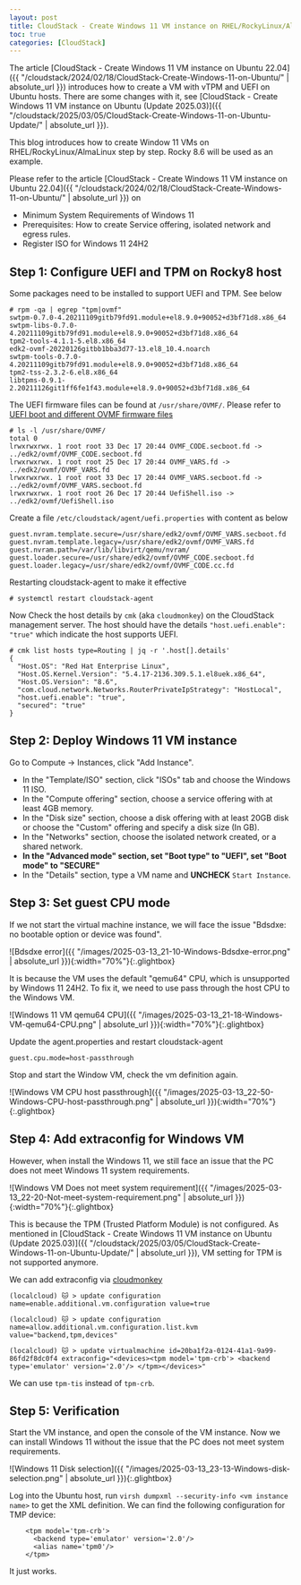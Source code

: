 ```yaml
---
layout: post
title: CloudStack - Create Windows 11 VM instance on RHEL/RockyLinux/AlmaLinux
toc: true
categories: [CloudStack]
---
```


The article [CloudStack - Create Windows 11 VM instance on Ubuntu 22.04]({{ "/cloudstack/2024/02/18/CloudStack-Create-Windows-11-on-Ubuntu/" | absolute_url }}) introduces how to create a VM with vTPM and UEFI on Ubuntu hosts. There are some changes with it, see [CloudStack - Create Windows 11 VM instance on Ubuntu (Update 2025.03)]({{ "/cloudstack/2025/03/05/CloudStack-Create-Windows-11-on-Ubuntu-Update/" | absolute_url }}).

This blog introduces how to create Window 11 VMs on RHEL/RockyLinux/AlmaLinux step by step. Rocky 8.6 will be used as an example.

<!--more-->

Please refer to the article [CloudStack - Create Windows 11 VM instance on Ubuntu 22.04]({{ "/cloudstack/2024/02/18/CloudStack-Create-Windows-11-on-Ubuntu/" | absolute_url }}) on
- Minimum System Requirements of Windows 11
- Prerequisites: How to create Service offering, isolated network and egress rules.
- Register ISO for Windows 11 24H2

## Step 1: Configure UEFI and TPM on Rocky8 host

Some packages need to be installed to support UEFI and TPM. See below

```
# rpm -qa | egrep "tpm|ovmf"
swtpm-0.7.0-4.20211109gitb79fd91.module+el8.9.0+90052+d3bf71d8.x86_64
swtpm-libs-0.7.0-4.20211109gitb79fd91.module+el8.9.0+90052+d3bf71d8.x86_64
tpm2-tools-4.1.1-5.el8.x86_64
edk2-ovmf-20220126gitbb1bba3d77-13.el8_10.4.noarch
swtpm-tools-0.7.0-4.20211109gitb79fd91.module+el8.9.0+90052+d3bf71d8.x86_64
tpm2-tss-2.3.2-6.el8.x86_64
libtpms-0.9.1-2.20211126git1ff6fe1f43.module+el8.9.0+90052+d3bf71d8.x86_64
```

The UEFI firmware files can be found at `/usr/share/OVMF/`. Please refer to [UEFI boot and different OVMF firmware files](https://askubuntu.com/a/1423636)
```
# ls -l /usr/share/OVMF/
total 0
lrwxrwxrwx. 1 root root 33 Dec 17 20:44 OVMF_CODE.secboot.fd -> ../edk2/ovmf/OVMF_CODE.secboot.fd
lrwxrwxrwx. 1 root root 25 Dec 17 20:44 OVMF_VARS.fd -> ../edk2/ovmf/OVMF_VARS.fd
lrwxrwxrwx. 1 root root 33 Dec 17 20:44 OVMF_VARS.secboot.fd -> ../edk2/ovmf/OVMF_VARS.secboot.fd
lrwxrwxrwx. 1 root root 26 Dec 17 20:44 UefiShell.iso -> ../edk2/ovmf/UefiShell.iso
```

Create a file `/etc/cloudstack/agent/uefi.properties` with content as below
```
guest.nvram.template.secure=/usr/share/edk2/ovmf/OVMF_VARS.secboot.fd
guest.nvram.template.legacy=/usr/share/edk2/ovmf/OVMF_VARS.fd
guest.nvram.path=/var/lib/libvirt/qemu/nvram/
guest.loader.secure=/usr/share/edk2/ovmf/OVMF_CODE.secboot.fd
guest.loader.legacy=/usr/share/edk2/ovmf/OVMF_CODE.cc.fd
```

Restarting cloudstack-agent to make it effective
```
# systemctl restart cloudstack-agent
```

Now Check the host details by `cmk` (aka `cloudmonkey`) on the CloudStack management server. The host should have the details `"host.uefi.enable": "true"` which indicate the host supports UEFI.
```
# cmk list hosts type=Routing | jq -r '.host[].details'
{
  "Host.OS": "Red Hat Enterprise Linux",
  "Host.OS.Kernel.Version": "5.4.17-2136.309.5.1.el8uek.x86_64",
  "Host.OS.Version": "8.6",
  "com.cloud.network.Networks.RouterPrivateIpStrategy": "HostLocal",
  "host.uefi.enable": "true",
  "secured": "true"
}
```

## Step 2: Deploy Windows 11 VM instance

Go to Compute -> Instances, click "Add Instance".
- In the "Template/ISO" section, click "ISOs" tab and choose the Windows 11 ISO.
- In the "Compute offering" section, choose a service offering with at least 4GB memory.
- In the "Disk size" section, choose a disk offering with at least 20GB disk or choose the "Custom" offering and specify a disk size (In GB).
- In the "Networks" section, choose the isolated network created, or a shared network.
- <b>In the "Advanced mode" section, set "Boot type" to "UEFI", set "Boot mode" to "SECURE"</b>
- In the "Details" section, type a VM name and <b>UNCHECK</b> `Start Instance`.

## Step 3: Set guest CPU mode

If we not start the virtual machine instance, we will face the issue "Bdsdxe: no bootable option or device was found".

![Bdsdxe error]({{ "/images/2025-03-13_21-10-Windows-Bdsdxe-error.png" | absolute_url }}){:width="70%"}{:.glightbox}

It is because the VM uses the default "qemu64" CPU, which is unsupported by Windows 11 24H2. To fix it, we need to use pass through the host CPU to the Windows VM.

![Windows 11 VM qemu64 CPU]({{ "/images/2025-03-13_21-18-Windows-VM-qemu64-CPU.png" | absolute_url }}){:width="70%"}{:.glightbox}

Update the agent.properties and restart cloudstack-agent
```
guest.cpu.mode=host-passthrough
```

Stop and start the Window VM, check the vm definition again.

![Windows VM CPU host passthrough]({{ "/images/2025-03-13_22-50-Windows-CPU-host-passthrough.png" | absolute_url }}){:width="70%"}{:.glightbox}

## Step 4: Add extraconfig for Windows VM

However, when install the Windows 11, we still face an issue that the PC does not meet Windows 11 system requirements.

![Windows VM Does not meet system requirement]({{ "/images/2025-03-13_22-20-Not-meet-system-requirement.png" | absolute_url }}){:width="70%"}{:.glightbox}

This is because the TPM (Trusted Platform Module) is not configured. As mentioned in [CloudStack - Create Windows 11 VM instance on Ubuntu (Update 2025.03)]({{ "/cloudstack/2025/03/05/CloudStack-Create-Windows-11-on-Ubuntu-Update/" | absolute_url }}), VM setting for TPM is not supported anymore.

We can add extraconfig via [cloudmonkey](https://github.com/apache/cloudstack-cloudmonkey/releases)

```(localcloud) 🐱 > update configuration name=enable.additional.vm.configuration value=true```

```(localcloud) 🐱 > update configuration name=allow.additional.vm.configuration.list.kvm value="backend,tpm,devices"```

```(localcloud) 🐱 > update virtualmachine id=20ba1f2a-0124-41a1-9a99-86fd2f8dc0f4 extraconfig="<devices><tpm model='tpm-crb'> <backend type='emulator' version='2.0'/> </tpm></devices>"```


We can use `tpm-tis` instead of `tpm-crb`.

## Step 5: Verification

Start the VM instance, and open the console of the VM instance. Now we can install Windows 11 without the issue that the PC does not meet system requirements.

![Windows 11 Disk selection]({{ "/images/2025-03-13_23-13-Windows-disk-selection.png" | absolute_url }}){:.glightbox}

Log into the Ubuntu host, run `virsh dumpxml --security-info <vm instance name>` to get the XML definition. We can find the following configuration for TMP device:
```
    <tpm model='tpm-crb'>
      <backend type='emulator' version='2.0'/>
      <alias name='tpm0'/>
    </tpm>
```

It just works.

